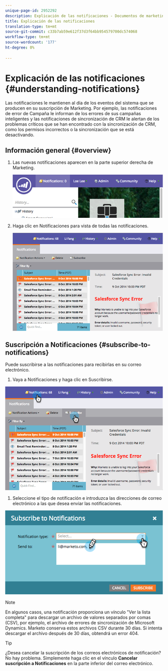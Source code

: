 ```yaml
---
unique-page-id: 2952292
description: Explicación de las notificaciones - Documentos de marketing - Documentación del producto
title: Explicación de las notificaciones
translation-type: tm+mt
source-git-commit: c33b7ab59e612f37d3f64bb954579700dc574068
workflow-type: tm+mt
source-wordcount: '177'
ht-degree: 0%

---
```



# Explicación de las notificaciones {#understanding-notifications}

Las notificaciones le mantienen al día de los eventos del sistema que se producen en su suscripción de Marketing. Por ejemplo, las notificaciones de error de Campaña le informan de los errores de sus campañas inteligentes y las notificaciones de sincronización de CRM le alertan de los problemas críticos que se han encontrado con la sincronización de CRM, como los permisos incorrectos o la sincronización que se está desactivando.

## Información general {#overview}

1. Las nuevas notificaciones aparecen en la parte superior derecha de Marketing.

   ![](assets/image2014-10-10-11-3a32-3a48.png)

1. Haga clic en Notificaciones para vista de todas las notificaciones.

   ![](assets/image2014-10-10-11-3a55-3a44.png)

## Suscripción a Notificaciones {#subscribe-to-notifications}

Puede suscribirse a las notificaciones para recibirlas en su correo electrónico.

1. Vaya a Notificaciones y haga clic en Suscribirse.

![](assets/image2014-10-10-12-3a3-3a29.png)

1. Seleccione el tipo de notificación e introduzca las direcciones de correo electrónico a las que desea enviar las notificaciones.

![](assets/image2014-10-10-13-3a0-3a37.png)

>[!NOTE]
>
>En algunos casos, una notificación proporciona un vínculo &quot;Ver la lista completa&quot; para descargar un archivo de valores separados por comas (CSV), por ejemplo, el archivo de errores de sincronización de Microsoft Dynamics. Marketo conserva estos archivos CSV durante 30 días. Si intenta descargar el archivo después de 30 días, obtendrá un error 404.

>[!TIP]
>
>¿Desea cancelar la suscripción de los correos electrónicos de notificación? No hay problema. Simplemente haga clic en el vínculo **Cancelar suscripción a Notificaciones** en la parte inferior del correo electrónico.

